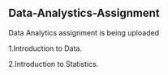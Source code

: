 ## Data-Analystics-Assignment
Data Analytics assignment is being uploaded

1.Introduction to Data.


2.Introduction to Statistics.
